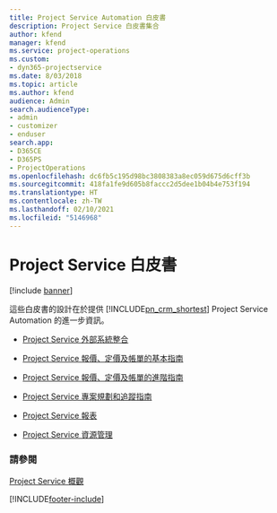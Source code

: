 ```yaml
---
title: Project Service Automation 白皮書
description: Project Service 白皮書集合
author: kfend
manager: kfend
ms.service: project-operations
ms.custom:
- dyn365-projectservice
ms.date: 8/03/2018
ms.topic: article
ms.author: kfend
audience: Admin
search.audienceType:
- admin
- customizer
- enduser
search.app:
- D365CE
- D365PS
- ProjectOperations
ms.openlocfilehash: dc6fb5c195d98bc3808383a8ec059d675d6cff3b
ms.sourcegitcommit: 418fa1fe9d605b8faccc2d5dee1b04b4e753f194
ms.translationtype: HT
ms.contentlocale: zh-TW
ms.lasthandoff: 02/10/2021
ms.locfileid: "5146968"
---
```

# <a name="white-papers-for-project-service"></a>Project Service 白皮書

[!include [banner](../includes/psa-now-project-operations.md)]

這些白皮書的設計在於提供 [!INCLUDE[pn_crm_shortest](../includes/pn-crm-shortest.md)] Project Service Automation 的進一步資訊。

-   [Project Service 外部系統整合](https://go.microsoft.com/fwlink/?LinkId=825445)

-   [Project Service 報價、定價及帳單的基本指南](https://go.microsoft.com/fwlink/?LinkId=825241)

-   [Project Service 報價、定價及帳單的進階指南](https://go.microsoft.com/fwlink/?LinkId=825242)

-   [Project Service 專案規劃和追蹤指南](https://go.microsoft.com/fwlink/?LinkId=825243)

-   [Project Service 報表](https://go.microsoft.com/fwlink/?LinkId=825446)

-   [Project Service 資源管理](https://go.microsoft.com/fwlink/?LinkId=825244)

### <a name="see-also"></a>請參閱
 [Project Service 概觀](../psa/overview.md)


[!INCLUDE[footer-include](../includes/footer-banner.md)]